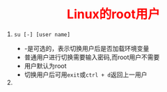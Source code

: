<style>
    h1{
        text-align: center;
        color: red;
    }
    ul{
        list-style: disc;
    }
</style>

# Linux的root用户

1. `su [-] [user name]`
    * -是可选的，表示切换用户后是否加载环境变量
    * 普通用户进行切换需要输入密码,而root用户不需要
    * 用户默认为root
    * 切换用户后可用`exit`或`ctrl + d`返回上一用户

2. 